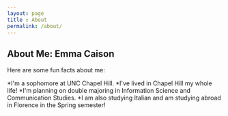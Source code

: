 ```yaml
---
layout: page
title : About
permalink: /about/
---
```


<h2>About Me: Emma Caison</h2>
<p>Here are some fun facts about me:</p>
    *I'm a sophomore at UNC Chapel Hill.
    *I've lived in Chapel Hill my whole life!
    *I'm planning on double majoring in Information Science and Communication Studies. 
    *I am also studying Italian and am studying abroad in Florence in the Spring semester!


